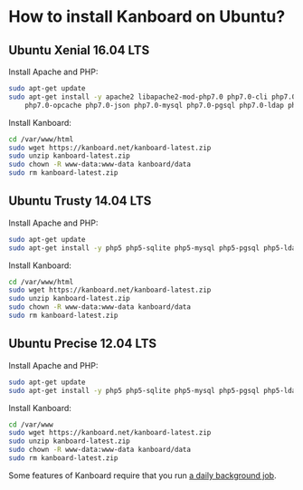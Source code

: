 How to install Kanboard on Ubuntu?
==================================

Ubuntu Xenial 16.04 LTS
-----------------------

Install Apache and PHP:

```bash
sudo apt-get update
sudo apt-get install -y apache2 libapache2-mod-php7.0 php7.0-cli php7.0-mbstring php7.0-sqlite3 \
    php7.0-opcache php7.0-json php7.0-mysql php7.0-pgsql php7.0-ldap php7.0-gd
```

Install Kanboard:

```bash
cd /var/www/html
sudo wget https://kanboard.net/kanboard-latest.zip
sudo unzip kanboard-latest.zip
sudo chown -R www-data:www-data kanboard/data
sudo rm kanboard-latest.zip
```

Ubuntu Trusty 14.04 LTS
-----------------------

Install Apache and PHP:

```bash
sudo apt-get update
sudo apt-get install -y php5 php5-sqlite php5-mysql php5-pgsql php5-ldap php5-gd php5-json php5-mcrypt unzip
```

Install Kanboard:

```bash
cd /var/www/html
sudo wget https://kanboard.net/kanboard-latest.zip
sudo unzip kanboard-latest.zip
sudo chown -R www-data:www-data kanboard/data
sudo rm kanboard-latest.zip
```

Ubuntu Precise 12.04 LTS
------------------------

Install Apache and PHP:

```bash
sudo apt-get update
sudo apt-get install -y php5 php5-sqlite php5-mysql php5-pgsql php5-ldap php5-gd php5-json php5-mcrypt unzip
```

Install Kanboard:

```bash
cd /var/www
sudo wget https://kanboard.net/kanboard-latest.zip
sudo unzip kanboard-latest.zip
sudo chown -R www-data:www-data kanboard/data
sudo rm kanboard-latest.zip
```

Some features of Kanboard require that you run [a daily background job](cronjob.markdown).
